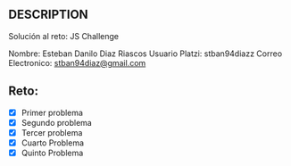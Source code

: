## DESCRIPTION

Solución al reto: JS Challenge

Nombre: Esteban Danilo Diaz Riascos
Usuario Platzi: stban94diazz
Correo Electronico: stban94diaz@gmail.com

## Reto:

- [X] Primer problema
- [X] Segundo problema
- [X] Tercer problema
- [X] Cuarto Problema
- [X] Quinto Problema
